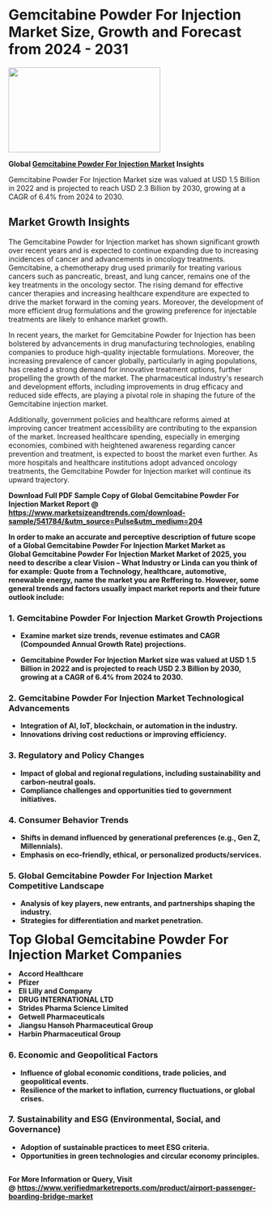 <H1>Gemcitabine Powder For Injection Market Size, Growth and Forecast from 2024 - 2031</H1><img class="aligncenter size-medium wp-image-584254" src="https://thirdeyenews.in/wp-content/uploads/2024/09/Global-Market-Research-300x168.jpeg" alt="" width="300" height="168" /><p><strong>Global&nbsp;<a href="https://www.marketsizeandtrends.com/download-sample/541784/&amp;utm_source=Pulse&amp;utm_medium=204">Gemcitabine Powder For Injection Market</a> Insights</strong></p><p>Gemcitabine Powder For Injection Market size was valued at USD 1.5 Billion in 2022 and is projected to reach USD 2.3 Billion by 2030, growing at a CAGR of 6.4% from 2024 to 2030.</p><p><h2>Market Growth Insights</h2> <p>The Gemcitabine Powder for Injection market has shown significant growth over recent years and is expected to continue expanding due to increasing incidences of cancer and advancements in oncology treatments. Gemcitabine, a chemotherapy drug used primarily for treating various cancers such as pancreatic, breast, and lung cancer, remains one of the key treatments in the oncology sector. The rising demand for effective cancer therapies and increasing healthcare expenditure are expected to drive the market forward in the coming years. Moreover, the development of more efficient drug formulations and the growing preference for injectable treatments are likely to enhance market growth.</p> <p><strong></strong></p> <p>In recent years, the market for Gemcitabine Powder for Injection has been bolstered by advancements in drug manufacturing technologies, enabling companies to produce high-quality injectable formulations. Moreover, the increasing prevalence of cancer globally, particularly in aging populations, has created a strong demand for innovative treatment options, further propelling the growth of the market. The pharmaceutical industry's research and development efforts, including improvements in drug efficacy and reduced side effects, are playing a pivotal role in shaping the future of the Gemcitabine injection market.</p> <p>Additionally, government policies and healthcare reforms aimed at improving cancer treatment accessibility are contributing to the expansion of the market. Increased healthcare spending, especially in emerging economies, combined with heightened awareness regarding cancer prevention and treatment, is expected to boost the market even further. As more hospitals and healthcare institutions adopt advanced oncology treatments, the Gemcitabine Powder for Injection market will continue its upward trajectory.</p> <p><strong></p><p><span class=""><strong>Download Full PDF Sample Copy of Global Gemcitabine Powder For Injection Market Report</strong> @ <a href="https://www.marketsizeandtrends.com/download-sample/541784/&amp;utm_source=Pulse&amp;utm_medium=204" target="_blank">https://www.marketsizeandtrends.com/download-sample/541784/&amp;utm_source=Pulse&amp;utm_medium=204</a></span></p><p>In order to make an accurate and perceptive description of future scope of a Global&nbsp;Gemcitabine Powder For Injection Market Market as Global&nbsp;Gemcitabine Powder For Injection Market Market of 2025, you need to describe a clear Vision &ndash; What Industry or Linda can you think of for example: Quote from a Technology, healthcare, automotive, renewable energy, name the market you are Reffering to. However, some general trends and factors usually impact market reports and their future outlook include:</p><h3>1.&nbsp;<strong>Gemcitabine Powder For Injection Market Growth Projections</strong></h3><ul><li>Examine market size trends, revenue estimates and CAGR (Compounded Annual Growth Rate) projections.</li><li><p>Gemcitabine Powder For Injection Market size was valued at USD 1.5 Billion in 2022 and is projected to reach USD 2.3 Billion by 2030, growing at a CAGR of 6.4% from 2024 to 2030.</p></li></ul><h3>2.&nbsp;<strong>Gemcitabine Powder For Injection Market Technological Advancements</strong></h3><ul><li>Integration of AI, IoT, blockchain, or automation in the industry.</li><li>Innovations driving cost reductions or improving efficiency.</li></ul><h3>3.&nbsp;<strong>Regulatory and Policy Changes</strong></h3><ul><li>Impact of global and regional regulations, including sustainability and carbon-neutral goals.</li><li>Compliance challenges and opportunities tied to government initiatives.</li></ul><h3>4.&nbsp;<strong>Consumer Behavior Trends</strong></h3><ul><li>Shifts in demand influenced by generational preferences (e.g., Gen Z, Millennials).</li><li>Emphasis on eco-friendly, ethical, or personalized products/services.</li></ul><h3>5.&nbsp;<strong>Global Gemcitabine Powder For Injection Market Competitive Landscape</strong></h3><ul><li>Analysis of key players, new entrants, and partnerships shaping the industry.</li><li>Strategies for differentiation and market penetration.</li></ul><p data-pm-slice="1 1 []"><span style="color: inherit; font-family: inherit; font-size: 25px;">Top Global Gemcitabine Powder For Injection Market Companies</span></p><div class="" data-test-id=""><p><li>Accord Healthcare</li><li> Pfizer</li><li> Eli Lilly and Company</li><li> DRUG INTERNATIONAL LTD</li><li> Strides Pharma Science Limited</li><li> Getwell Pharmaceuticals</li><li> Jiangsu Hansoh Pharmaceutical Group</li><li> Harbin Pharmaceutical Group</li></p></div><h3>6.&nbsp;<strong>Economic and Geopolitical Factors</strong></h3><ul><li>Influence of global economic conditions, trade policies, and geopolitical events.</li><li>Resilience of the market to inflation, currency fluctuations, or global crises.</li></ul><h3>7.&nbsp;<strong>Sustainability and ESG (Environmental, Social, and Governance)</strong></h3><ul><li>Adoption of sustainable practices to meet ESG criteria.</li><li>Opportunities in green technologies and circular economy principles.</li></ul><h2><strong style="font-size: 14px;">For More Information or Query, Visit @&nbsp;</strong><a style="background-color: #ffffff; font-size: 14px;" href="https://www.marketsizeandtrends.com/report/gemcitabine-powder-for-injection-market/" target="_blank">https://www.verifiedmarketreports.com/product/airport-passenger-boarding-bridge-market</a></h2>
